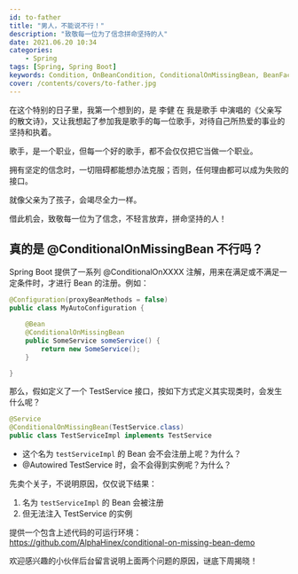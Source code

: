 ```yaml
---
id: to-father
title: "男人，不能说不行！"
description: "致敬每一位为了信念拼命坚持的人"
date: 2021.06.20 10:34
categories:
    - Spring
tags: [Spring, Spring Boot]
keywords: Condition, OnBeanCondition, ConditionalOnMissingBean, BeanFactory, BeanDefinitionRegistry, ApplicationContext
cover: /contents/covers/to-father.jpg
---
```


在这个特别的日子里，我第一个想到的，是 李健 在 我是歌手 中演唱的《父亲写的散文诗》，又让我想起了参加我是歌手的每一位歌手，对待自己所热爱的事业的坚持和执着。

歌手，是一个职业，但每一个好的歌手，都不会仅仅把它当做一个职业。

拥有坚定的信念时，一切阻碍都能想办法克服；否则，任何理由都可以成为失败的接口。

就像父亲为了孩子，会竭尽全力一样。

借此机会，致敬每一位为了信念，不轻言放弃，拼命坚持的人！


## 真的是 @ConditionalOnMissingBean 不行吗？

Spring Boot 提供了一系列 @ConditionalOnXXXX 注解，用来在满足或不满足一定条件时，才进行 Bean 的注册。例如：

```java
@Configuration(proxyBeanMethods = false)
public class MyAutoConfiguration {

    @Bean
    @ConditionalOnMissingBean
    public SomeService someService() {
        return new SomeService();
    }

}
```

那么，假如定义了一个 TestService 接口，按如下方式定义其实现类时，会发生什么呢？

```java
@Service
@ConditionalOnMissingBean(TestService.class)
public class TestServiceImpl implements TestService
```

* 这个名为 `testServiceImpl` 的 Bean 会不会注册上呢？为什么？
* @Autowired TestService 时，会不会得到实例呢？为什么？

先卖个关子，不说明原因，仅仅说下结果：

1. 名为 `testServiceImpl` 的 Bean 会被注册
1. 但无法注入 TestService 的实例

提供一个包含上述代码的可运行环境：https://github.com/AlphaHinex/conditional-on-missing-bean-demo

欢迎感兴趣的小伙伴后台留言说明上面两个问题的原因，谜底下周揭晓！